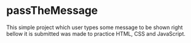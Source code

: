 # passTheMessage

This simple project which user types some message to be shown right bellow it is submitted was made to practice HTML, CSS and JavaScript.
